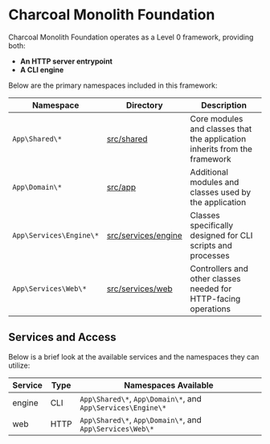 # Charcoal Monolith Foundation

Charcoal Monolith Foundation operates as a Level 0 framework, providing both:
- **An HTTP server entrypoint**
- **A CLI engine**

Below are the primary namespaces included in this framework:

| Namespace               | Directory                                        | Description                                                               |
|-------------------------|--------------------------------------------------|---------------------------------------------------------------------------|
| `App\Shared\*`          | [src/shared](../../src/shared)                   | Core modules and classes that the application inherits from the framework |
| `App\Domain\*`          | [src/app](../../src/domain)                         | Additional modules and classes used by the application                    |
| `App\Services\Engine\*` | [src/services/engine](../../src/services/engine) | Classes specifically designed for CLI scripts and processes               |
| `App\Services\Web\*`    | [src/services/web](../../src/services/web)       | Controllers and other classes needed for HTTP-facing operations           |

## Services and Access

Below is a brief look at the available services and the namespaces they can utilize:

| Service | Type | Namespaces Available                                        |
|---------|------|-------------------------------------------------------------|
| engine  | CLI  | `App\Shared\*`, `App\Domain\*`, and `App\Services\Engine\*` |
| web     | HTTP | `App\Shared\*`, `App\Domain\*`, and `App\Services\Web\*`    |

